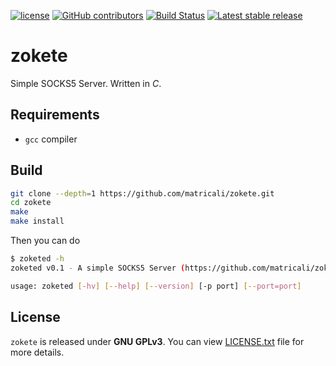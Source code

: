 [![license](https://img.shields.io/github/license/matricali/zokete.svg)](LICENSE.txt) [![GitHub contributors](https://img.shields.io/github/contributors/matricali/zokete.svg)](https://github.com/matricali/zokete/graphs/contributors) [![Build Status](https://travis-ci.org/matricali/zokete.svg?branch=master)](https://travis-ci.org/matricali/zokete) [![Latest stable release](https://img.shields.io/badge/dynamic/json.svg?label=stable&url=https%3A%2F%2Fapi.github.com%2Frepos%2Fmatricali%2Fzokete%2Freleases%2Flatest&query=%24.name&colorB=blue)](https://github.com/matricali/zokete/releases/latest)

# zokete
Simple SOCKS5 Server. Written in _C_.

## Requirements
* `gcc` compiler

## Build
```bash
git clone --depth=1 https://github.com/matricali/zokete.git
cd zokete
make
make install
```
Then you can do
```bash
$ zoketed -h
zoketed v0.1 - A simple SOCKS5 Server (https://github.com/matricali/zokete)

usage: zoketed [-hv] [--help] [--version] [-p port] [--port=port]
```

## License
`zokete` is released under **GNU GPLv3**. You can view [LICENSE.txt](LICENSE.txt) file for more details.
